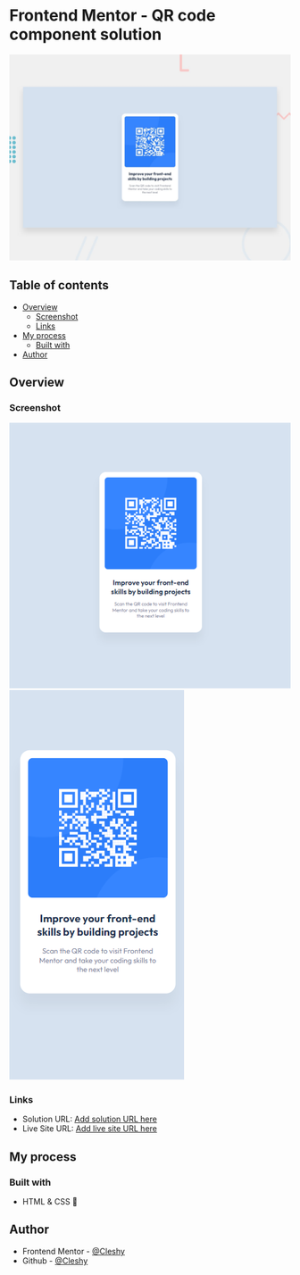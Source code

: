 # Frontend Mentor - QR code component solution

![](/design/desktop-preview.jpg)

## Table of contents

- [Overview](#overview)
  - [Screenshot](#screenshot)
  - [Links](#links)
- [My process](#my-process)
  - [Built with](#built-with)
- [Author](#author)

## Overview

### Screenshot

![](/screenshots/desktop.PNG)
![](/screenshots/mobile.PNG)

### Links

- Solution URL: [Add solution URL here](https://your-solution-url.com)
- Live Site URL: [Add live site URL here](https://your-live-site-url.com)

## My process

### Built with

- HTML & CSS 🎉

## Author

- Frontend Mentor - [@Cleshy](https://www.frontendmentor.io/profile/Cleshy)
- Github - [@Cleshy](https://github.com/Cleshy)
